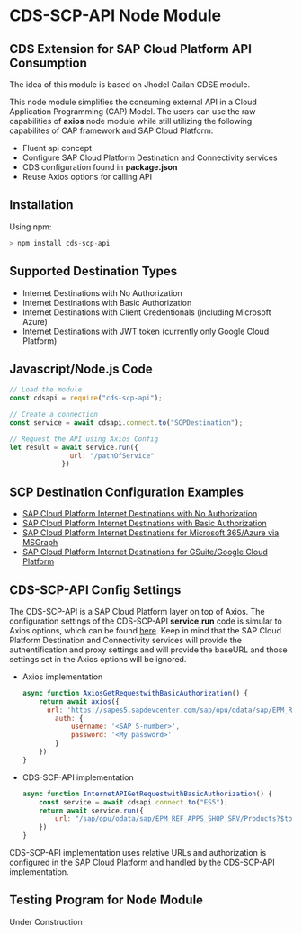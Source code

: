 # CDS-SCP-API Node Module 

## CDS Extension for SAP Cloud Platform API Consumption
The idea of this module is based on Jhodel Cailan CDSE module.

This node module simplifies the consuming external API in a Cloud Application Programming (CAP) Model.
The users can use the raw capabilities of **axios** node module while still utilizing the following capabilites of CAP framework and SAP Cloud Platform:
- Fluent api concept
- Configure SAP Cloud Platform Destination and Connectivity services
- CDS configuration found in **package.json**
- Reuse Axios options for calling API

## Installation

Using npm:

```swift
> npm install cds-scp-api
```
## Supported Destination Types

- Internet Destinations with No Authorization 
- Internet Destinations with Basic Authorization
- Internet Destinations with Client Credentionals (including Microsoft Azure)
- Internet Destinations with JWT token (currently only Google Cloud Platform)


## Javascript/Node.js Code
```javascript
// Load the module
const cdsapi = require("cds-scp-api");

// Create a connection
const service = await cdsapi.connect.to("SCPDestination");

// Request the API using Axios Config
let result = await service.run({
               url: "/pathOfService"
             })

```
## SCP Destination Configuration Examples

- [SAP Cloud Platform Internet Destinations with No Authorization](./docs/InternetAPIwithNoAuthentication.md)
- [SAP Cloud Platform Internet Destinations with Basic Authorization](./docs/InternetAPIwithBasicAuthentication.md)
- [SAP Cloud Platform Internet Destinations for Microsoft 365/Azure via MSGraph ](./docs/InternetAPIforAzure.md)
- [SAP Cloud Platform Internet Destinations for GSuite/Google Cloud Platform ](./docs/InternetAPIforGCP.md)

## CDS-SCP-API Config Settings
The CDS-SCP-API is a SAP Cloud Platform layer on top of Axios. The configuration settings of the CDS-SCP-API **service.run** code is simular to Axios options, which can be found [here](https://github.com/axios/axios#request-config). Keep in mind that the SAP Cloud Platform Destination and Connectivity services will provide the authentification and proxy settings and will provide the baseURL and those settings set in the Axios options will be ignored.

- Axios implementation
  ```javascript
  async function AxiosGetRequestwithBasicAuthorization() {
	  return await axios({
	  	url: 'https://sapes5.sapdevcenter.com/sap/opu/odata/sap/EPM_REF_APPS_SHOP_SRV/Products?$top=2',
		  auth: {
			  username: '<SAP S-number>',
			  password: '<My password>'
		  }
	  })
  }
  ```

- CDS-SCP-API implementation
  ```javascript
  async function InternetAPIGetRequestwithBasicAuthorization() {
	  const service = await cdsapi.connect.to("ES5");
	  return await service.run({
		  url: "/sap/opu/odata/sap/EPM_REF_APPS_SHOP_SRV/Products?$top=2"
	  })
  }  
  ```
CDS-SCP-API implementation uses relative URLs and authorization is configured in the SAP Cloud Platform and handled by the CDS-SCP-API implementation.

## Testing Program for Node Module
Under Construction
